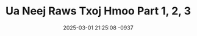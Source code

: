 ---
layout: movie-video-data
date: 2025-03-01 21:25:08 -0937
categories: movie

# Site Attributes
title: "Ua Neej Raws Txoj Hmoo Part 1, 2, 3"
permalink: "/movie/Ua_Neej_Raws_Txoj_Hmoo_Part_1,_2,_3"

# Movie Attributes
synopsis: ""
producer: "Asian Video Production"
director: ""
writer: ""
video_link: "https://youtu.be/z15n4qwo2uA?si=YljWVcsOxmX3vM1s"
genre: "Drama"
year: "2008"
release_type: "DVD"
storage: "Center for Hmong Studies"
thumbnail: "/assets/images/movie_thumbnails/Ua Neej Raws Txoj Hmoo Part 1, 2, 3.jpeg"
publishing_company: "Asian Video Production"

# Sequels + Parts
base_movie: "Ua Neej Raws Txoj Hmoo Part 1, 2, 3"
total_parts: 2
sequel: "Ua Neej Raws Txoj Hmoo Part 4, 5, 6"

# Movie Cast
cast:
- name: "Tub Yaj"
---